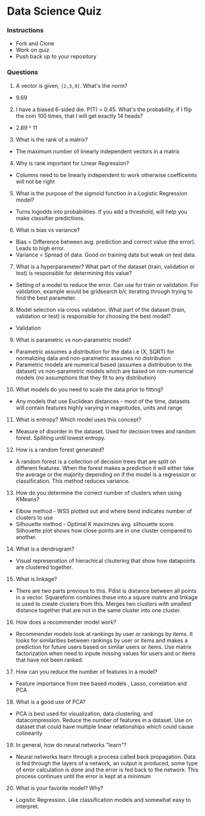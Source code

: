 # Data Science Quiz

### Instructions

- Fork and Clone
- Work on quiz
- Push back up to your repository

### Questions

1. A vector is given, `[2,3,9]`. What's the norm?

- 9.69

2. I have a biased 6-sided die. P(T) = 0.45. What's the probability, if I flip the coin 100 times, that I will get exactly 14 heads?

- 2.89 ^ 11

3. What is the rank of a matrix?

- The maximum number of linearly independent vectors in a matrix

4. Why is rank important for Linear Regression?

- Columns need to be linearly independent to work otherwise coefficeints will not be right

5. What is the purpose of the sigmoid function in a Logistic Regression model?
 - Turns logodds into probabilities. If you add a threshold, will help you make classifier predictions.

6. What is bias vs variance?
 - Bias = Difference between avg. prediction and correct value (the error). Leads to high error.
 - Variance = Spread of data. Good on training data but weak on test data. 

7. What is a hyperparameter? What part of the dataset (train, validation or test) is responsible for determining this value?

 - Setting of a model to reduce the error. Can use for train or validation. For validation, example would be gridsearch b/c iterating through trying to find the best parameter.

8. Model selection via cross validation. What part of the dataset (train, validation or test) is responsible for choosing the best model?

 - Validation

9. What is parametric vs non-parametric model?

- Parametric assumes a distribution for the data i.e (X, SQRT) for normalizing data and non-parametric assumes no distribution
- Parametric models are numerical based (assumes a distribution to the dataset) vs non-parametric models which are based on non-numerical models (no assumptions that they fit to any distribution)

10. What models do you need to scale the data prior to fitting?

- Any models that use Euclidean distances - most of the time, datasets will contain features highly varying in magnitudes, units and range

11. What is entropy? Which model uses this concept?
- Measure of disorder in the dataset. Used for decision trees and random forest. Splliting until lowest entropy.

12. How is a random forest generated?
- A random forest is a collection of decision trees that are split on different features. When the forest makes a prediction it will either take the average or the majority depending on if the model is a regression or classification. This method reduces variance.

13. How do you determine the correct number of clusters when using KMeans?
 - Elbow method - WSS plotted out and where bend indicates number of clusters to use
 - Silhouette method - Optimal K maximizes avg. silhouette score. Silhouette plot shows how close points are in one cluster compared to    another.

14. What is a dendrogram?
 - Visual represenation of hierachical clsutering that show how datapoints are clustered together.

15. What is linkage?
- There are two parts previous to this. Pdist is distance between all points in a vector. Squareform combines these into a square matrix and linkage is used to create clusters from this. Merges two clusters with smallest distance together that are not in the same cluster into one cluster. 

16. How does a recommender model work?
- Recommender models look at rankings by user or rankings by items. It looks for similarities between rankings by user or items and makes a prediction for future users based on similar users or items. Use matrix factorization when need to inpute missing values for users and or items that have not been ranked. 

17. How can you reduce the number of features in a model?
- Feature importance from tree based models , Lasso, correlation and PCA

18. What is a good use of PCA?
 -  PCA is best used for visualization, data clustering, and datacompression. Reduce the number of features in a dataset. Use on dataset that could have multiple linear relationships which could cause colinearity  

19. In general, how do neural networks "learn"?
- Neural networks learn through a process called back propagation. Data is fed through the layers of a network, an output is produced, some type of error calculation is done and the error is fed back to the network. This process continues until the error is kept at a minimum  

20. What is your favorite model? Why?
 - Logistic Regression. Like classification models and somewhat easy to interpret.
